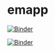 # emapp


[![Binder](https://mybinder.org/badge_logo.svg)](https://mybinder.org/v2/gh/r0b07z3r0/emapp/main)

[![Binder](https://mybinder.org/badge_logo.svg)](https://mybinder.org/v2/gh/r0b07z3r0/emapp/main?urlpath=apps%2FEMAPP.ipynb)
